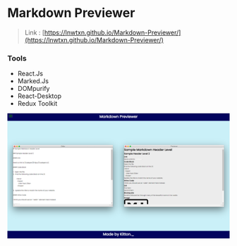 # Markdown Previewer

> Link : [https://lnwtxn.github.io/Markdown-Previewer/](https://lnwtxn.github.io/Markdown-Previewer/)

### Tools
* React.Js
* Marked.Js
* DOMpurify
* React-Desktop
* Redux Toolkit

![markdown-preview](./public/asset/markdown-preview.png)
